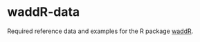 # waddR-data 

Required reference data and examples for the R package [waddR](https://github.com/goncalves-lab/waddR.git).
